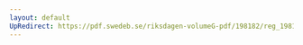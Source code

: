 ```yaml
---
layout: default
UpRedirect: https://pdf.swedeb.se/riksdagen-volumeG-pdf/198182/reg_198182__reg_03/reg_198182__reg_03_0126.pdf
---
```

